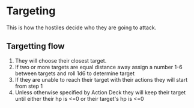 # Targeting
This is how the hostiles decide who they are going to attack.

## Targetting flow

1. They will choose their closest target.
2. If two or more targets are equal distance away assign a number 1-6 between targets and roll 1d6 to determine target
3. If they are unable to reach their target with their actions they will start from step 1
4. Unless otherwise specified by Action Deck they will keep their target until either their hp is <=0 or their target's hp is <=0